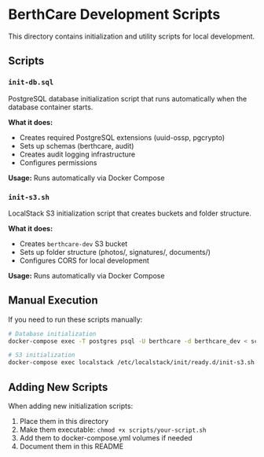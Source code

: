 # BerthCare Development Scripts

This directory contains initialization and utility scripts for local development.

## Scripts

### `init-db.sql`
PostgreSQL database initialization script that runs automatically when the database container starts.

**What it does:**
- Creates required PostgreSQL extensions (uuid-ossp, pgcrypto)
- Sets up schemas (berthcare, audit)
- Creates audit logging infrastructure
- Configures permissions

**Usage:** Runs automatically via Docker Compose

### `init-s3.sh`
LocalStack S3 initialization script that creates buckets and folder structure.

**What it does:**
- Creates `berthcare-dev` S3 bucket
- Sets up folder structure (photos/, signatures/, documents/)
- Configures CORS for local development

**Usage:** Runs automatically via Docker Compose

## Manual Execution

If you need to run these scripts manually:

```bash
# Database initialization
docker-compose exec -T postgres psql -U berthcare -d berthcare_dev < scripts/init-db.sql

# S3 initialization
docker-compose exec localstack /etc/localstack/init/ready.d/init-s3.sh
```

## Adding New Scripts

When adding new initialization scripts:

1. Place them in this directory
2. Make them executable: `chmod +x scripts/your-script.sh`
3. Add them to docker-compose.yml volumes if needed
4. Document them in this README
